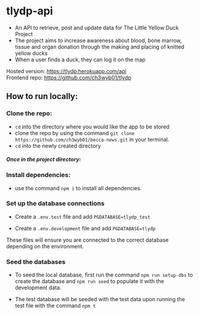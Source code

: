 # tlydp-api
- An API to retrieve, post and update data for The Little Yellow Duck Project
- The project aims to increase awareness about blood, bone marrow, tissue and organ donation through the making and placing of knitted yellow ducks
- When a user finds a duck, they can log it on the map

Hosted version: https://tlydp.herokuapp.com/api \
Frontend repo: https://github.com/ch3wyb01/tlydp

## How to run locally:

### Clone the repo:
- `cd` into the directory where you would like the app to be stored
- clone the repo by using the command `git clone https://github.com/ch3wyb01/becca-news.git` in your terminal.
- `cd` into the newly created directory

#### *Once in the project directory:*

### Install dependencies:
- use the command `npm i` to install all dependencies.

### Set up the database connections
- Create a `.env.test` file and add `PGDATABASE=tlydp_test`

- Create a `.env.development` file and add `PGDATABASE=tlydp`

These files will ensure you are connected to the correct database depending on the environment.

### Seed the databases
- To seed the local database, first run the command `npm run setup-dbs` to create the database and `npm run seed` to populate it with the development data.

- The test database will be seeded with the test data upon running the test file with the command `npm t`
